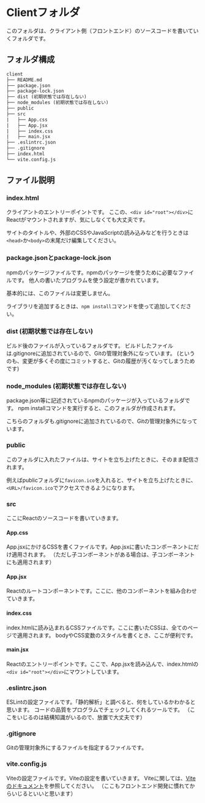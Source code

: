 # Clientフォルダ

このフォルダは、クライアント側（フロントエンド）のソースコードを書いていくフォルダです。

## フォルダ構成

```txt
client
├── README.md
├── package.json
├── package-lock.json
├── dist (初期状態では存在しない)
├── node_modules (初期状態では存在しない)
├── public
├── src
|   ├── App.css
|   ├── App.jsx
|   ├── index.css
|   ├── main.jsx
├── .eslintrc.json
├── .gitignore
├── index.html
└── vite.config.js
```

## ファイル説明

### index.html

クライアントのエントリーポイントです。
ここの、`<div id="root"></div>`にReactがマウントされますが、気にしなくても大丈夫です。

サイトのタイトルや、外部のCSSやJavaScriptの読み込みなどを行うときは`<head>`か`<body>`の末尾だけ編集してください。

### package.jsonとpackage-lock.json

npmのパッケージファイルです。npmのパッケージを使うために必要なファイルです。
他人の書いたプログラムを使う設定が書かれています。

基本的には、このファイルは変更しません。

ライブラリを追加するときは、`npm install`コマンドを使って追加してください。

### dist (初期状態では存在しない)

ビルド後のファイルが入っているフォルダです。
ビルドしたファイルは.gitignoreに追加されているので、Gitの管理対象外になっています。
(というのも、変更が多くその度にコミットすると、Gitの履歴が汚くなってしまうためです)

### node_modules (初期状態では存在しない)

package.json等に記述されているnpmのパッケージが入っているフォルダです。
npm installコマンドを実行すると、このフォルダが作成されます。

こちらのフォルダも.gitignoreに追加されているので、Gitの管理対象外になっています。

### public

このフォルダに入れたファイルは、サイトを立ち上げたときに、そのまま配信されます。

例えばpublicフォルダに`favicon.ico`を入れると、サイトを立ち上げたときに、`<URL>/favicon.ico`でアクセスできるようになります。

### src

ここにReactのソースコードを書いていきます。

#### App.css

App.jsxにかけるCSSを書くファイルです。App.jsxに書いたコンポーネントにだけ適用されます。
（ただし子コンポーネントがある場合は、子コンポーネントにも適用されます）

#### App.jsx

Reactのルートコンポーネントです。ここに、他のコンポーネントを組み合わせていきます。

#### index.css

index.htmlに読み込まれるCSSファイルです。ここに書いたCSSは、全てのページで適用されます。
bodyやCSS変数のスタイルを書くとき、ここが便利です。

#### main.jsx

Reactのエントリーポイントです。ここで、App.jsxを読み込んで、index.htmlの`<div id="root"></div>`にマウントしています。

### .eslintrc.json

ESLintの設定ファイルです。「静的解析」と調べると、何をしているかわかると思います。
コードの品質をプログラムでチェックしてくれるツールです。
（ここをいじるのは結構知識がいるので、放置で大丈夫です）

### .gitignore

Gitの管理対象外にするファイルを指定するファイルです。

### vite.config.js

Viteの設定ファイルです。Viteの設定を書いていきます。
Viteに関しては、[Viteのドキュメント](https://vitejs.dev/guide/)を参照してください。
（ここもフロントエンド開発に慣れてからいじるといいと思います）
